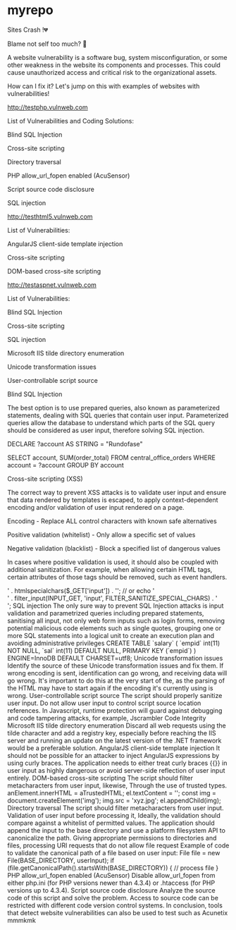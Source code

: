 # myrepo
Sites Crash !💔

Blame not self too much? 🔐

A website vulnerability is a software bug, system misconfiguration, or some other weakness in the website its components and processes. This could cause unauthorized access and critical risk to the organizational assets.

How can I fix it? Let's jump on this with examples of websites with vulnerabilities!

http://testphp.vulnweb.com

List of Vulnerabilities and Coding Solutions:

Blind SQL Injection

Cross-site scripting

Directory traversal

PHP allow_url_fopen enabled (AcuSensor)

Script source code disclosure

SQL injection

http://testhtml5.vulnweb.com

List of Vulnerabilities:

AngularJS client-side template injection

Cross-site scripting

DOM-based cross-site scripting

http://testaspnet.vulnweb.com

List of Vulnerabilities:

Blind SQL Injection

Cross-site scripting

SQL injection

Microsoft IIS tilde directory enumeration

Unicode transformation issues

User-controllable script source

Blind SQL Injection

The best option is to use prepared queries, also known as parameterized statements, dealing with SQL queries that contain user input. Parameterized queries allow the database to understand which parts of the SQL query should be considered as user input, therefore solving SQL injection.

DECLARE ?account AS STRING = "Rundofase"

SELECT account, SUM(order_total)
  FROM central_office_orders
 WHERE account = ?account
 GROUP BY account

Cross-site scripting (XSS)

The correct way to prevent XSS attacks is to validate user input and ensure that data rendered by templates is escaped, to apply context-dependent encoding and/or validation of user input rendered on a page.

Encoding - Replace ALL control characters with known safe alternatives

Positive validation (whitelist) - Only allow a specific set of values

Negative validation (blacklist) - Block a specified list of dangerous values

In cases where positive validation is used, it should also be coupled with additional sanitization. For example, when allowing certain HTML tags, certain attributes of those tags should be removed, such as event handlers.

<?php
echo '<div>' . htmlspecialchars($_GET['input']) . '</div>';
// or
echo '<div>' . filter_input(INPUT_GET, 'input', FILTER_SANITIZE_SPECIAL_CHARS) . '</div>';

SQL injection

The only sure way to prevent SQL Injection attacks is input validation and parametrized queries including prepared statements, sanitising all input, not only web form inputs such as login forms, removing potential malicious code elements such as single quotes, grouping one or more SQL statements into a logical unit to create an execution plan and avoiding administrative privileges

CREATE TABLE `salary` (
		  `empid` int(11) NOT NULL,
		  `sal` int(11) DEFAULT NULL,
		  PRIMARY KEY (`empid`)
		) ENGINE=InnoDB DEFAULT CHARSET=utf8;

Unicode transformation issues

Identify the source of these Unicode transformation issues and fix them. If wrong encoding is sent, identification can go wrong, and receiving data will go wrong.

It's important to do this at the very start of the, as the parsing of the HTML may have to start again if the encoding it's currently using is wrong.

<html lang="en">
<head>
  <meta charset="utf-8">
</head>

User-controllable script source

The script should properly sanitize user input. Do not allow user input to control script source location references. In Javascript, runtime protection will guard against debugging and code tampering attacks, for example, Jscrambler Code Integrity

Microsoft IIS tilde directory enumeration

Discard all web requests using the tilde character and add a registry key, especially before reaching the IIS server and running an update on the latest version of the .NET framework would be a preferable solution.

AngularJS client-side template injection

It should not be possible for an attacker to inject AngularJS expressions by using curly braces. The application needs to either treat curly braces {{}} in user input as highly dangerous or avoid server-side reflection of user input entirely.

DOM-based cross-site scripting

The script should filter metacharacters from user input, likewise, Through the use of trusted types.

anElement.innerHTML = aTrustedHTML;

el.textContent = '';
const img = document.createElement('img');
img.src = 'xyz.jpg';
el.appendChild(img);

Directory traversal

The script should filter metacharacters from user input. Validation of user input before processing it, Ideally, the validation should compare against a whitelist of permitted values. The application should append the input to the base directory and use a platform filesystem API to canonicalize the path. Giving appropriate permissions to directories and files, processing URI requests that do not allow file request

Example of code to validate the canonical path of a file based on user input:

File file = new File(BASE_DIRECTORY, userInput); if (file.getCanonicalPath().startsWith(BASE_DIRECTORY)) { // process file }

PHP allow_url_fopen enabled (AcuSensor)

Disable allow_url_fopen from either php.ini (for PHP versions newer than 4.3.4) or .htaccess (for PHP versions up to 4.3.4).

Script source code disclosure

Analyze the source code of this script and solve the problem. Access to source code can be restricted with different code version control systems.

In conclusion, tools that detect website vulnerabilities can also be used to test such as Acunetix

mmmkmk
